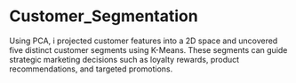 # Customer_Segmentation
Using PCA, i projected customer features into a 2D space and uncovered five distinct customer segments using K-Means. These segments can guide strategic marketing decisions such as loyalty rewards, product recommendations, and targeted promotions.
